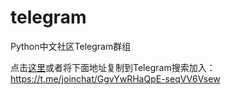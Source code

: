 # telegram
Python中文社区Telegram群组

点击[这里](https://t.me/joinchat/GgvYwRHaQpE-seqVV6Vsew)或者将下面地址复制到Telegram搜索加入：
https://t.me/joinchat/GgvYwRHaQpE-seqVV6Vsew
